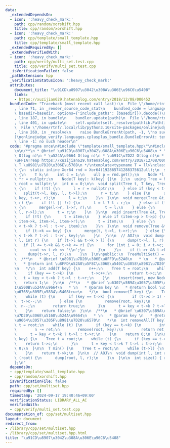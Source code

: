 ```yaml
---
data:
  _extendedDependsOn:
  - icon: ':heavy_check_mark:'
    path: cpp/random/xorshift.hpp
    title: cpp/random/xorshift.hpp
  - icon: ':heavy_check_mark:'
    path: cpp/template/small_template.hpp
    title: cpp/template/small_template.hpp
  _extendedRequiredBy: []
  _extendedVerifiedWith:
  - icon: ':heavy_check_mark:'
    path: cpp/verify/multi_set.test.cpp
    title: cpp/verify/multi_set.test.cpp
  _isVerificationFailed: false
  _pathExtension: hpp
  _verificationStatusIcon: ':heavy_check_mark:'
  attributes:
    document_title: "\u91CD\u8907\u3042\u308A\u306E\u96C6\u5408"
    links:
    - https://xuzijian629.hatenablog.com/entry/2018/12/08/000452
  bundledCode: "Traceback (most recent call last):\n  File \"/home/rtnf/.local/lib/python3.10/site-packages/onlinejudge_verify/documentation/build.py\"\
    , line 71, in _render_source_code_stat\n    bundled_code = language.bundle(stat.path,\
    \ basedir=basedir, options={'include_paths': [basedir]}).decode()\n  File \"/home/rtnf/.local/lib/python3.10/site-packages/onlinejudge_verify/languages/cplusplus.py\"\
    , line 187, in bundle\n    bundler.update(path)\n  File \"/home/rtnf/.local/lib/python3.10/site-packages/onlinejudge_verify/languages/cplusplus_bundle.py\"\
    , line 401, in update\n    self.update(self._resolve(pathlib.Path(included), included_from=path))\n\
    \  File \"/home/rtnf/.local/lib/python3.10/site-packages/onlinejudge_verify/languages/cplusplus_bundle.py\"\
    , line 260, in _resolve\n    raise BundleErrorAt(path, -1, \"no such header\"\
    )\nonlinejudge_verify.languages.cplusplus_bundle.BundleErrorAt: template/small_template.hpp:\
    \ line -1: no such header\n"
  code: "#pragma once\n#include \"template/small_template.hpp\"\n#include \"random/xorshift.hpp\"\
    \n\n/**\n * @brief \u91CD\u8907\u3042\u308A\u306E\u96C6\u5408\n * \u633F\u5165\
    \ O(log n)\n * \u524A\u9664 O(log n)\n * \u691C\u7D22 O(log n)\n * \u5B9F\u88C5\
    \uFF1ATreap https://xuzijian629.hatenablog.com/entry/2018/12/08/000452\n * @tparam\
    \ T \u8981\u7D20\u306E\u578B\n */\ntemplate<typename T = ll>\nclass TreeMultiSet\
    \ {\n  static inline Xor64 rnd = Xor64(192865741288375612ull);\n  struct Node\
    \ {\n    T k;\n    int c = 1;\n    ull p = rnd.get();\n    Node *l = nullptr,\
    \ *r = nullptr;\n    Node(T key): k(key) {}\n  };\n  using Tree = Node *;\n  Tree\
    \ root = nullptr;\n  int n = 0;\n\n  void split(Tree t, T key, Tree &l, Tree &r)\
    \ {\n    if (!t) {\n      l = r = nullptr;\n    } else if (key < t->k) {\n   \
    \   split(t->l, key, l, t->l);\n      r = t;\n    } else {\n      split(t->r,\
    \ key, t->r, r);\n      l = t;\n    }\n  }\n\n  void merge(Tree &t, Tree l, Tree\
    \ r) {\n    if (!l || !r) {\n      t = l ? l : r;\n    } else if (l->p > r->p)\
    \ {\n      merge(l->r, l->r, r);\n      t = l;\n    } else {\n      merge(r->l,\
    \ l, r->l);\n      t = r;\n    }\n  }\n\n  void insert(Tree &t, Tree item) {\n\
    \    if (!t) {\n      t = item;\n    } else if (item->p > t->p) {\n      split(t,\
    \ item->k, item->l, item->r);\n      t = item;\n    } else {\n      insert(item->k\
    \ < t->k ? t->l : t->r, item);\n    }\n  }\n\n  void remove(Tree &t, T key) {\n\
    \    if (t->k == key) {\n      merge(t, t->l, t->r);\n    } else {\n      remove(key\
    \ < t->k ? t->l : t->r, key);\n    }\n  }\n\n  // AOJ\n  void dump(Tree &t, int\
    \ l, int r) {\n    if (t->l && t->k > l) {\n      dump(t->l, l, r);\n    }\n \
    \   if (l <= t->k && t->k <= r) {\n      for (int i = 0; i < t->c; i++) {\n  \
    \      cout << t->k << '\\n';\n      }\n    }\n    if (t->r && t->k < r) {\n \
    \     dump(t->r, l, r);\n    }\n  }\n\npublic:\n  TreeMultiSet() = default;\n\n\
    \  /**\n   * @brief \u8981\u7D20\u306E\u8FFD\u52A0\n   * \n   * @param key \n\
    \   * @return int \u8FFD\u52A0\u5F8C\u306E\u540C\u3058\u8981\u7D20\u306E\u6570\
    \n   */\n  int add(T key) {\n    n++;\n    Tree t = root;\n    while (t) {\n \
    \     if (key == t->k) {\n        t->c++;\n        return t->c;\n      }\n   \
    \   t = key < t->k ? t->l : t->r;\n    }\n    insert(root, new Node(key));\n \
    \   return 1;\n  }\n\n  /**\n   * @brief \u6307\u5B9A\u3057\u305F\u8981\u7D20\u306E\
    1\u500B\u524A\u9664\n   * \n   * @param key \n   * @return bool \u524A\u9664\u51FA\
    \u6765\u305F\u5834\u5408true\n   */\n  bool remove(T key) {\n    Tree t = root;\n\
    \    while (t) {\n      if (key == t->k) {\n        if (t->c > 1) {\n        \
    \  t->c--;\n        } else {\n          remove(root, key);\n        }\n      \
    \  n--;\n        return true;\n      }\n      t = key < t->k ? t->l : t->r;\n\
    \    }\n    return false;\n  }\n\n  /**\n   * @brief \u6307\u5B9A\u3057\u305F\u8981\
    \u7D20\u306E\u5168\u524A\u9664\n   * \n   * @param key \n   * @return int \u524A\
    \u9664\u3057\u305F\u8981\u7D20\u6570\n   */\n  int removeAll(T key) {\n    Tree\
    \ t = root;\n    while (t) {\n      if (key == t->k) {\n        int ret = t->c;\n\
    \        n -= ret;\n        remove(root, key);\n        return ret;\n      }\n\
    \      t = key < t->k ? t->l : t->r;\n    }\n    return 0;\n  }\n\n  int count(T\
    \ key) {\n    Tree t = root;\n    while (t) {\n      if (key == t->k) {\n    \
    \    return t->c;\n      }\n      t = key < t->k ? t->l : t->r;\n    }\n    return\
    \ 0;\n  }\n\n  T min() {\n    Tree t = root;\n    while (t->l) {\n      t = t->l;\n\
    \    }\n    return t->k;\n  }\n\n  // AOJ\n  void dump(int l, int r) {\n    if\
    \ (root) {\n      dump(root, l, r);\n    }\n  }\n\n  int size() { return n; }\n\
    };\n"
  dependsOn:
  - cpp/template/small_template.hpp
  - cpp/random/xorshift.hpp
  isVerificationFile: false
  path: cpp/set/multiset.hpp
  requiredBy: []
  timestamp: '2024-09-17 19:40:46+09:00'
  verificationStatus: LIBRARY_ALL_AC
  verifiedWith:
  - cpp/verify/multi_set.test.cpp
documentation_of: cpp/set/multiset.hpp
layout: document
redirect_from:
- /library/cpp/set/multiset.hpp
- /library/cpp/set/multiset.hpp.html
title: "\u91CD\u8907\u3042\u308A\u306E\u96C6\u5408"
---
```

